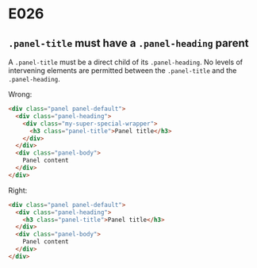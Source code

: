 # E026
## `.panel-title` must have a `.panel-heading` parent

A `.panel-title` must be a direct child of its `.panel-heading`. No levels of intervening elements are permitted between the `.panel-title` and the `.panel-heading`.

Wrong:
```html
<div class="panel panel-default">
  <div class="panel-heading">
    <div class="my-super-special-wrapper">
      <h3 class="panel-title">Panel title</h3>
    </div>
  </div>
  <div class="panel-body">
    Panel content
  </div>
</div>
```

Right:
```html
<div class="panel panel-default">
  <div class="panel-heading">
    <h3 class="panel-title">Panel title</h3>
  </div>
  <div class="panel-body">
    Panel content
  </div>
</div>
```